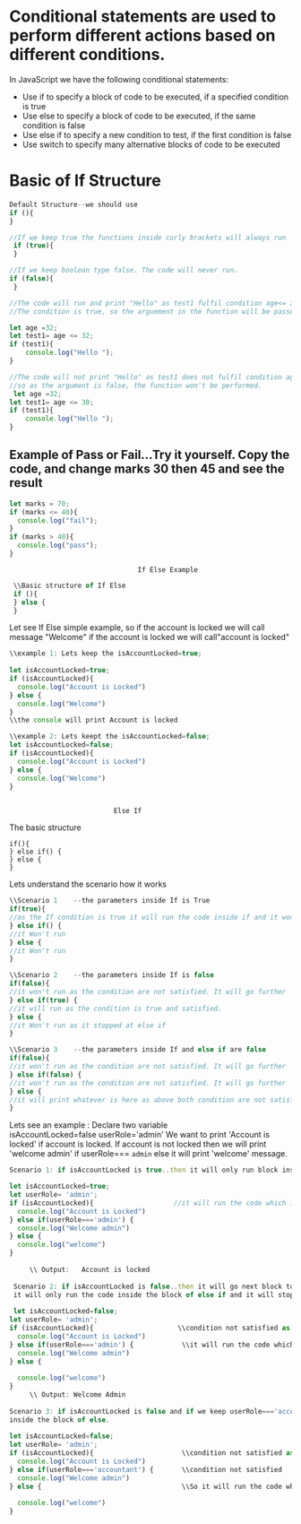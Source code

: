 # Conditional statements are used to perform different actions based on different conditions.

In JavaScript we have the following conditional statements:

* Use if to specify a block of code to be executed, if a specified condition is true
* Use else to specify a block of code to be executed, if the same condition is false
* Use else if to specify a new condition to test, if the first condition is false
* Use switch to specify many alternative blocks of code to be executed


# Basic of If Structure
```js
Default Structure--we should use 
if (){
}

//If we keep true the functions inside curly brackets will always run
 if (true){
 }

//If we keep boolean type false. The code will never run.
if (false){
 }
```
 
 
 ```js
 //The code will run and print "Hello" as test1 fulfil condition age<= 32.
 //The condition is true, so the arguement in the function will be passed and run the code.
 
 let age =32;
 let test1= age <= 32;
 if (test1){
     console.log("Hello ");
 }
 
 //The code will not print "Hello" as test1 does not fulfil condition age <= 30. 
 //so as the argument is false, the function won't be performed.
  let age =32;
 let test1= age <= 30;
 if (test1){
     console.log("Hello ");
 }
 
 ```
 
 
 
 
 ## Example of Pass or Fail...Try it yourself. Copy the code, and change marks 30 then 45 and see the result
  ```js
  let marks = 70;
  if (marks <= 40){
    console.log("fail");
  }
  if (marks > 40){
    console.log("pass");
  }
 ```


                                    If Else Example

```js
 \\Basic structure of If Else
 if (){
 } else {
 }
```
Let see If Else simple example, so if the account is locked we will call message "Welcome" if the account is locked we will call"account is locked"

```js
\\example 1: Lets keep the isAccountLocked=true;
  
let isAccountLocked=true;
if (isAccountLocked){
  console.log("Account is Locked")
} else {
  console.log("Welcome")
}
\\the console will print Account is locked

\\example 2: Lets keept the isAccountLocked=false;
let isAccountLocked=false;
if (isAccountLocked){
  console.log("Account is Locked")
} else {
  console.log("Welcome")
}
  
```

                              Else If

The basic structure
```
if(){
} else if() {
} else {
}
```

Lets understand the scenario how it works
```js
\\Scenario 1    --the parameters inside If is True
if(true){           
//as the If condition is true it will run the code inside if and it wont go further.
} else if() {   
//it Won't run
} else {
//it Won't run
} 

\\Scenario 2    --the parameters inside If is false
if(false){           
//it won't run as the condition are not satisfied. It will go further
} else if(true) {    
//it will run as the condition is true and satisfied.
} else {
//it Won't run as it stopped at else if
} 

\\Scenario 3    --the parameters inside If and else if are false
if(false){           
//it won't run as the condition are not satisfied. It will go further
} else if(false) {    
//it won't run as the condition are not satisfied. It will go further
} else {
//it will print whatever is here as above both condition are not satisfied
} 
```

Lets see an example :
Declare two variable  
isAccountLocked=false
userRole='admin'
We want to print 'Account is locked' if account is locked.
If account is not locked then we will print 'welcome admin' if userRole=== `admin`
else it will print 'welcome' message.

```js
Scenario 1: if isAccountLocked is true..then it will only run block inside If

let isAccountLocked=true;
let userRole= 'admin'; 
if (isAccountLocked){                    //it will run the code which is inside if block and stop
  console.log("Account is Locked")
} else if(userRole==='admin') {
  console.log("Welcome admin")
} else {
  console.log("welcome")
}
  
     \\ Output:   Account is locked
     
 Scenario 2: if isAccountLocked is false..then it will go next block to else if. as userRole==='admin'
 it will only run the code inside the block of else if and it will stop here
 
 let isAccountLocked=false;
let userRole= 'admin';                     
if (isAccountLocked){                     \\condition not satisfied as false
  console.log("Account is Locked")                
} else if(userRole==='admin') {            \\it will run the code which is inside else if block as it satisfy
  console.log("Welcome admin")
} else {
  
  console.log("welcome")
}
     \\ Output: Welcome Admin
     
Scenario 3: if isAccountLocked is false and if we keep userRole==='accountant'. it would run the code which is
inside the block of else.
  
let isAccountLocked=false;  
let userRole= 'admin';
if (isAccountLocked){                      \\condition not satisfied as false
  console.log("Account is Locked")
} else if(userRole==='accountant') {       \\condition not satisfied 
  console.log("Welcome admin")
} else {                                   \\So it will run the code which is inside else block
  
  console.log("welcome")
}
  
```
